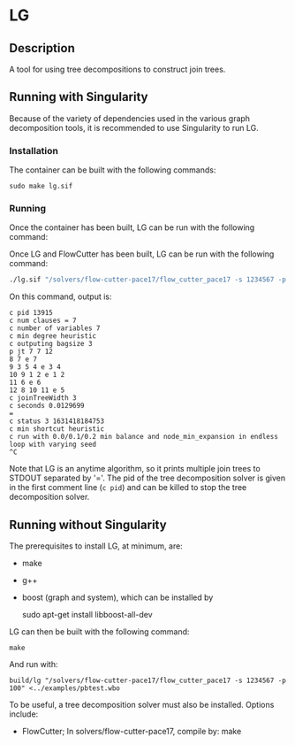 # LG

## Description

A tool for using tree decompositions to construct join trees.

## Running with Singularity

Because of the variety of dependencies used in the various graph decomposition tools, it is recommended to use Singularity to run LG.

### Installation

The container can be built with the following commands:
```
sudo make lg.sif
```

### Running

Once the container has been built, LG can be run with the following command:

Once LG and FlowCutter has been built, LG can be run with the following command:
```bash
./lg.sif "/solvers/flow-cutter-pace17/flow_cutter_pace17 -s 1234567 -p 100" <../examples/pbtest.wbo
```

On this command, output is:
```
c pid 13915
c num clauses = 7
c number of variables 7
c min degree heuristic
c outputing bagsize 3
p jt 7 7 12
8 7 e 7
9 3 5 4 e 3 4
10 9 1 2 e 1 2
11 6 e 6
12 8 10 11 e 5
c joinTreeWidth 3
c seconds 0.0129699
=
c status 3 1631418184753
c min shortcut heuristic
c run with 0.0/0.1/0.2 min balance and node_min_expansion in endless loop with varying seed
^C

```
Note that LG is an anytime algorithm, so it prints multiple join trees to STDOUT separated by '='.
The pid of the tree decomposition solver is given in the first comment line (`c pid`) and can be killed to stop the tree decomposition solver.

## Running without Singularity

The prerequisites to install LG, at minimum, are:
* make
* g++
* boost (graph and system), which can be installed by 

	sudo apt-get install libboost-all-dev

LG can then be built with the following command:
```
make
```
And run with:

	build/lg "/solvers/flow-cutter-pace17/flow_cutter_pace17 -s 1234567 -p 100" <../examples/pbtest.wbo

To be useful, a tree decomposition solver must also be installed.
Options include:
* FlowCutter; In solvers/flow-cutter-pace17, compile by:
	make
